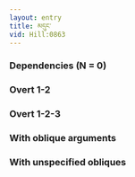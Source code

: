 ```yaml
---
layout: entry
title: མདུང་
vid: Hill:0863
---
```

### Dependencies (N = 0)


### Overt 1-2


### Overt 1-2-3


### With oblique arguments


### With unspecified obliques
